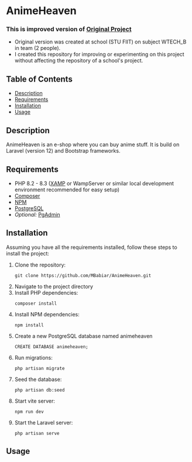 # AnimeHeaven
### This is improved version of [Original Project](https://github.com/MBabiar/WTECH-Eshop)

-   Original version was created at school (STU FIIT) on subject WTECH_B in team (2 people).
-   I created this repository for improving or experimenting on this project without affecting the repository of a school's project.

## Table of Contents
  - [Description](#description)
  - [Requirements](#requirements)
  - [Installation](#installation)
  - [Usage](#usage)

## Description
AnimeHeaven is an e-shop where you can buy anime stuff. It is build on Laravel (version 12) and Bootstrap frameworks.

## Requirements
-   PHP 8.2 - 8.3 ([XAMP](https://www.apachefriends.org) or WampServer or similar local development environment recommended for easy setup)
-   [Composer](https://getcomposer.org)
-   [NPM](https://docs.npmjs.com/downloading-and-installing-node-js-and-npm)
-   [PostgreSQL](https://www.postgresql.org/download/)
-   _Optional:_ [PgAdmin](https://www.pgadmin.org)

## Installation
Assuming you have all the requirements installed, follow these steps to install the project:
1. Clone the repository:
    ```
    git clone https://github.com/MBabiar/AnimeHeaven.git
    ```
2. Navigate to the project directory
3. Install PHP dependencies:
    ```
    composer install
    ```
4. Install NPM dependencies:
    ```
    npm install
    ```
5. Create a new PostgreSQL database named animeheaven
    ```
    CREATE DATABASE animeheaven;
    ```
6. Run migrations:
    ```
    php artisan migrate
    ```
7. Seed the database:
    ```
    php artisan db:seed
    ```
8. Start vite server:
    ```
    npm run dev
    ```
9. Start the Laravel server:
    ```
    php artisan serve
    ```

## Usage
